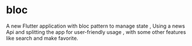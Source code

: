 # bloc
A new Flutter application with bloc pattern to manage state , Using a news Api and splitting the app for user-friendly usage ,   with some other features like search and make favorite.
